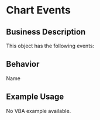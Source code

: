 # Chart Events

## Business Description
This object has the following events:

## Behavior
Name

## Example Usage
No VBA example available.